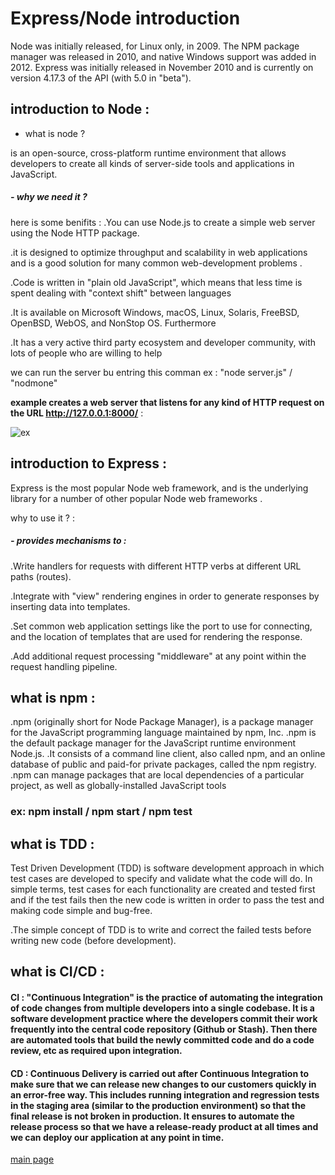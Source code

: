 # Express/Node introduction

 Node was initially released, for Linux only, in 2009. The NPM package manager was released in 2010, and native Windows support was added in 2012. 
 Express was initially released in November 2010 and is currently on version 4.17.3 of the API (with 5.0 in "beta"). 

## introduction to Node : 

- what is node ? 

is an open-source, cross-platform runtime environment that allows developers to create all kinds of server-side tools and applications in JavaScript.

##### - why we need it ? 

  here is some benifits :
.You can use Node.js to create a simple web server using the Node HTTP package. 

.it is designed to optimize throughput and scalability in web applications and is a good solution for many common web-development problems .

.Code is written in "plain old JavaScript", which means that less time is spent dealing with "context shift" between languages 

.It is available on Microsoft Windows, macOS, Linux, Solaris, FreeBSD, OpenBSD, WebOS, and NonStop OS. Furthermore

.It has a very active third party ecosystem and developer community, with lots of people who are willing to help

we can run  the server bu  entring this comman ex : "node server.js" / "nodmone"

 **example creates a web server that listens for any kind of HTTP request on the URL http://127.0.0.1:8000/** : 

  ![ex](../sqlscreenshots/ex.PNG)

  ## introduction to Express : 

  Express is the most popular Node web framework, and is the underlying library for a number of other popular Node web frameworks . 

  why to use it ? : 
  ##### - provides mechanisms to : 

.Write handlers for requests with different HTTP verbs at different URL paths (routes).

.Integrate with "view" rendering engines in order to generate responses by inserting data into templates.

.Set common web application settings like the port to use for connecting, and the location of templates that are used for rendering the response.

.Add additional request processing "middleware" at any point within the request handling pipeline.

## what is npm :
.npm (originally short for Node Package Manager), is a package manager for the JavaScript programming language maintained by npm, Inc.
.npm is the default package manager for the JavaScript runtime environment Node.js.
.It consists of a command line client, also called npm, and an online database of public and paid-for private packages, called the npm registry. 
.npm can manage packages that are local dependencies of a particular project, as well as globally-installed JavaScript tools
### ex: npm install / npm start / npm test 

## what is TDD : 
Test Driven Development (TDD) is software development approach in which test cases are developed to specify and validate what the code will do. In simple terms, test cases for each functionality are created and tested first and if the test fails then the new code is written in order to pass the test and making code simple and bug-free.

.The simple concept of TDD is to write and correct the failed tests before writing new code (before development).


## what is CI/CD : 

#### CI :  "Continuous Integration" is the practice of automating the integration of code changes from multiple developers into a single codebase. It is a software development practice where the developers commit their work frequently into the central code repository (Github or Stash). Then there are automated tools that build the newly committed code and do a code review, etc as required upon integration.

#### CD : Continuous Delivery is carried out after Continuous Integration to make sure that we can release new changes to our customers quickly in an error-free way. This includes running integration and regression tests in the staging area (similar to the production environment) so that the final release is not broken in production. It ensures to automate the release process so that we have a release-ready product at all times and we can deploy our application at any point in time. 


[main page](../README.md)

